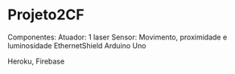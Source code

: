 # Projeto2CF

Componentes: 
  Atuador: 1 laser
  Sensor: Movimento, proximidade e luminosidade
  EthernetShield
  Arduino Uno

Heroku, Firebase
